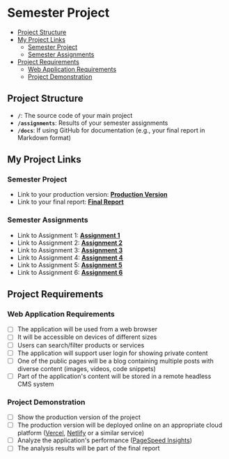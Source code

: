 # Semester Project <!-- omit in toc -->

- [Project Structure](#project-structure)
- [My Project Links](#my-project-links)
  - [Semester Project](#semester-project)
  - [Semester Assignments](#semester-assignments)
- [Project Requirements](#project-requirements)
  - [Web Application Requirements](#web-application-requirements)
  - [Project Demonstration](#project-demonstration)

## Project Structure

- **`/`**: The source code of your main project
- **`/assignments`**: Results of your semester assignments
- **`/docs`**: If using GitHub for documentation (e.g., your final report in Markdown format)

## My Project Links

### Semester Project

- Link to your production version: [**Production Version**](https://writewarp.vercel.app/)
- Link to your final report: [**Final Report**](https://apavazza.github.io/HCI)
<!-- Add more as necessary -->

### Semester Assignments

- Link to Assignment 1: [**Assignment 1**](/assignments/assignment1/)
- Link to Assignment 2: [**Assignment 2**](/assignments/assignment2/)
- Link to Assignment 3: [**Assignment 3**](https://writewarp.vercel.app/)
- Link to Assignment 4: [**Assignment 4**](/assignments/assignment4/fidelity_models.md)
- Link to Assignment 5: [**Assignment 5**](https://writewarp.vercel.app/explore)
- Link to Assignment 6: [**Assignment 6**](/assignments/assignment6/high_fidelity_models.md)


## Project Requirements

### Web Application Requirements

- [ ] The application will be used from a web browser
- [ ] It will be accessible on devices of different sizes
- [ ] Users can search/filter products or services
- [ ] The application will support user login for showing private content
- [ ] One of the public pages will be a blog containing multiple posts with diverse content (images, videos, code snippets)
- [ ] Part of the application's content will be stored in a remote headless CMS system

### Project Demonstration

- [ ] Show the production version of the project
- [ ] The production version will be deployed online on an appropriate cloud platform ([Vercel](https://vercel.com), [Netlify](https://www.netlify.com/) or a similar service)
- [ ] Analyze the application's performance ([PageSpeed Insights](https://pagespeed.web.dev/))
- [ ] The analysis results will be part of the final report
